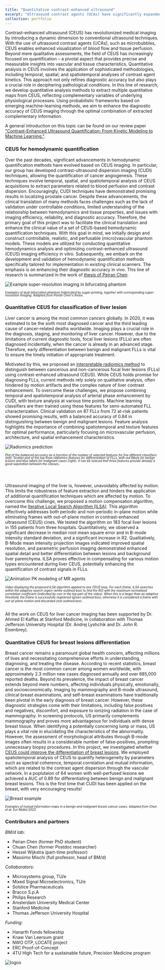 ```yaml
---
title: "Quantitative contrast-enhanced ultrasound"
excerpt: "Ultrasound contrast agents (UCAs) have significantly expanded diagnostic possibilities through the concurrent application of indicator dilution principles and dynamic contrast-enhanced ultrasound (DCE-US) imaging. In this line of research, we develop quantitative analysis methods to extract multiple quantitative maps from DCE-US, reflecting complementary variables of underlying physiological processes. Using probabilistic frameworks based on emerging machine-learning methods, we aim to enhance the diagnostic accuracy of DCE-US imaging through the optimal combination of extracted complementary information. <br/><img src='/images/ceus_quant_cover.png' width = '500px'>"
collection: portfolio
---
```


Contrast-enhanced ultrasound (CEUS) has revolutionized medical imaging by introducing a dynamic dimension to conventional ultrasound techniques. With the use of ultrasound contrast agents (UCAs), such as microbubbles, CEUS enables enhanced visualization of blood flow and tissue perfusion. Beyond mere qualitative assessments, the field of CEUS has increasingly focused on quantification – a pivotal aspect that provides precise and measurable insights into vascular and tissue characteristics. Quantitative analysis in CEUS involves the application of sophisticated methodologies, including temporal, spatial, and spatiotemporal analyses of contrast agent kinetics. This approach not only refines diagnostic accuracy but also plays a crucial role in deciphering pathological conditions. In this line of research, we develop quantitative analysis methods  to extract multiple quantitative maps from CEUS, reflecting complementary variables of underlying physiological processes. Using probabilistic frameworks based on emerging machine-learning methods, we aim to enhance the diagnostic accuracy of CEUS imaging through the optimal combination of extracted complementary information.

A general introduction on this topic can be found on our review paper <a href="https://www.sciencedirect.com/science/article/pii/S030156291931590X?via%3Dihub" target="_blank"> "Contrast-Enhanced Ultrasound Quantification: From Kinetic Modeling to Machine Learning."</a>.


### CEUS for hemodynamic quantification

Over the past decades, significant advancements in hemodynamic quantification methods have evolved based on CEUS imaging. In particular, our group has developed contrast-ultrasound dispersion imaging (CUDI) techniques, allowing the quantification of cancer angiogenesis. These techniques involve temporal, spatial, and spatiotemporal analysis of CEUS acquisitions to extract parameters related to blood perfusion and contrast dispersion. Encouragingly, CUDI techniques have demonstrated promising results in localizing prostate cancer. Despite these advancements, the clinical translation of many methods faces challenges such as the lack of validation under controllable conditions, limited understanding of the relationship between hemodynamics and tissue properties, and issues with imaging efficiency, reliability, and diagnostic accuracy. Therefore, the primary goal of this project was to facilitate the clinical translation and enhance the clinical value of a set of CEUS-based hemodynamic quantification techniques. With this goal in mind, we initially design and construct controllable, realistic, and perfusable (micro)vascular phantom models. These models are utilized for conducting quantitative hemodynamics analysis and optimizing contrast-enhanced ultrasound (CEUS) imaging efficiency in vitro. Subsequently, we embark on the development and validation of hemodynamic quantification methods specifically tailored for implementation in existing clinical scanners. The emphasis is on enhancing their diagnostic accuracy in vivo. This line of research is summarized in the work of <a href="https://research.tue.nl/files/297639802/20230602_Chen_P._hf.pdf" target="_blank"> thesis of Peiran Chen</a>.

![Example super-resolution imaging in bifurcating phantom](/images/peiran_superres.png)
<div align="left" style="line-height:.7em; padding-bottom:-3em; padding-top:-3em">
<span style="font-size:0.7em;"><i>Examples of dual-bifurcation phantom frabricated by sugar-printing, together with corresponding super-resolution imaging. Adapted from Peiran Chen's thesis.</i></span>
</div >
<!-- <figure style="height:400px">
  <img src='/images/peiran_superres.png' alt="Example super-resolution imaging in bifurcating phantom" > <figcaption>Examples of dual-bifurcation phantom frabricated by sugar-printing, together with corresponding super-resolution imaging. <i>Adapted from Peiran Chen's thesis.</i></figcaption>
</figure>
This line of research is summarized in the work of <a href="https://pure.tue.nl/ws/portalfiles/portal/297639802/20230602_Chen_P._hf.pdf" target="_blank"> "thesis of Peiran Chen"</a>. -->

### Quantitative CEUS for classification of liver lesion
Liver cancer is among the most common cancers globally. In 2020, it was estimated to be the sixth most diagnosed cancer and the third leading cause of cancer-related deaths worldwide. Imaging plays a crucial role in the diagnosis, staging, and monitoring of liver cancer. However, due to the limitations of current diagnostic tools, focal liver lesions (FLLs) are often diagnosed incidentally, when the cancer is already in an advanced stage. Therefore, early differentiation between benign and malignant FLLs is vital to ensure the timely initiation of appropriate treatment.
<!-- <figure style="width:400px; float:right">
  <img src='/images/Fig_S2.png' alt="Visualization radiomics prediction" style="width:400px; float:right"> <figcaption> Scatter plot of the top three radiomics features for differentiation of FLLs, with red labels for benign lesions and blue labels for malignant cases. It can be noticed that three features provide already a good separation between the classes.</figcaption>
</figure> -->

Motivated by this, we proposed an <a href="https://ieeexplore.ieee.org/document/9740202" target="_blank">interpretable radiomics method</a> to distinguish between cancerous and non-cancerous focal liver lesions (FLLs) using contrast-enhanced ultrasound (CEUS). While CEUS holds promise for diagnosing FLLs, current methods rely solely on qualitative analysis, often hindered by motion artifacts and the complex nature of liver contrast enhancement. To overcome these challenges, we propose combining temporal and spatiotemporal analysis of arterial phase enhancement by CUDI, with texture analysis at various time points. Machine learning classifiers are then trained using these features for semi-automated FLL characterization. Clinical validation on 87 FLLs from 72 at-risk patients showed promising results, with a balanced accuracy of 0.84 in distinguishing between benign and malignant lesions. Feature analysis highlights the importance of combining spatiotemporal and texture features for optimal performance, particularly focusing on microvascular perfusion, architecture, and spatial enhancement characteristics.

![Radiomics prediction](/images/interpretable_ML.png)
<div align="left" style="line-height: .7em; padding-bottom:3em; padding-top:0em float:right" >
<span style="font-size:0.7em;"><i>Plot of the balanced accuracy as a function of the number of selected features for five different classifiers (left). Scatter plot of the top three radiomics features for differentiation of FLLs, with red labels for benign lesions and blue labels for malignant cases (right). It can be noticed that three features provide already a good separation between the classes.</i>.</span>
</div>

Ultrasound imaging of the liver is, however, unavoidably affected by motion. This limits the robustness of feature extraction and hinders the application of additional quantification techniques which are affected by motion. To overcome this challenge, we proposed a motion compensation algorithm, named the <a href="https://www.sciencedirect.com/science/article/abs/pii/S0301562922004409" target="_blank">Iterative Local Search Algorithm (ILSA)</a>. This algorithm effectively addresses both periodic and non-periodic in-plane motion while eliminating frames with out-of-plane motion in contrast-enhanced ultrasound (CEUS) cines. We tested the algorithm on 183 focal liver lesions in 155 patients from three hospitals. Quantitatively, we observed a significant decrease in median root mean square error and in B-mode intensity standard deviation, and a significant increase in R2. Qualitatively, B-Mode mean intensity projection images indicated improved spatial resolution, and parametric perfusion imaging demonstrated enhanced spatial detail and better differentiation between lesions and background liver parenchyma. ILSA proves effective in compensating for various motion types encountered during liver CEUS, potentially enhancing the quantification of contrast signals in FLLs.

![Animation PK modeling of MR agents](/images/registration_compressed.gif)
<div align="left" style="line-height:.8em; padding-bottom:1em; padding-top:-.3em">
<span style="font-size:0.7em;"><i>Video displaying the proposed ILSA algorithm applied to one CEUS loop. For each frame, ILSA searches within the adaptive search
region (white-outlined box) to find the ROI with the maximum normalized correlation coefficient (indicated by corr in the top part of the video). When this is a larger than an adaptive threshold, the frame is successfully registered (green-outlined box); otherwise it is considered a frame with out-of-plane motion and discarded (red-outlined box) .</i></span>
</div >

All the work on CEUS for liver cancer imaging has been supported by Dr. Ahmed El Kaffas at Stanford Medicine, in collaboration with Thomas Jefferson University Hospital (Dr. Andrej Lyshchik and Dr. John R. Eisenbrey).

### Quantitative CEUS for breast lesions differentiation
Breast cancer remains a paramount global health concern, affecting millions of lives and necessitating comprehensive efforts in understanding, diagnosing, and treating the disease. According to recent statistics, breast cancer is the most common cancer among women worldwide, with approximately 2.3 million new cases diagnosed annually and over 685,000 reported deaths. Beyond its prevalence, the impact of breast cancer extends beyond mere numbers, affecting individuals physically, emotionally, and socioeconomically. Imaging by mammography and B-mode ultrasound, clinical breast examinations, and self-breast examinations have traditionally been pivotal in the early diagnosis of breast cancer. However, these diagnostic strategies come with their limitations, including false positives and negatives, discomfort, and exposure to ionizing radiation in the case of mammography. In screening protocols, US primarily complements mammography and proves more advantageous for individuals with dense breast tissue. When identifying a potentially concerning lump or mass, US plays a vital role in elucidating the characteristics of the abnormality. However, the assessment of morphological attributes through B-mode images often results in a considerable number of false-positives, prompting unnecessary biopsy procedures. In this project, we investigated whether <a href="https://link.springer.com/article/10.1007/s00330-023-10500-x" target="_blank">CEUS could improve the differentiation of breast lesions</a>.
We employed spatiotemporal analysis of CEUS to quantify heterogeneity by parameters such as spectral coherence, temporal correlation and mutual information, which are related to the contrast agent dispersion through the vascular network. In a poplutaion of 64 women with well-perfused lesions we achieved a AUC of 0.89 for differentiating between benign and malignant breast lesions. This is the first time that CUDI has been applied on the breast, with very encouraging results!

<!-- <figure style="width:500px;">
  <img src='/images/mi_breast_mod.png' alt="Breast example" >
  <figcaption>Examples of mutual information maps in a benign and malignant breast cancer cases. <i>Adapted from Chen et al. Eur Radiol 2023.</i></figcaption>
</figure> -->

![Breast example](/images/mi_breast_mod_smaller.png)
<div align="left" style="line-height: .7em; padding-bottom:0em; padding-top:0em float:right" >
<span style="font-size:0.7em;"><i>Examples of mutual information maps in a benign and malignant breast cancer cases. Adapted from Chen et al. Eur Radiol 2023</i>.</span>
</div>

### Contributors and partners
*BM/d lab*:
* Peiran Chen (former PhD student)
* Chuan Chen (former Postdoc researcher)
* Hessel Wijkstra (part-time professor)
* Massimo Mischi (full professor, head of BM/d)

*Collaborators*:
* Microsystems group, TU/e 
* Mixed Signal Microelectronics, TU/e 
* Solstice Pharmaceuticals 
* Bracco S.p.A
* Philips Research
* Amsterdam University Medical Center
* Stanford Medicine
* Thomas Jefferson University Hospital

*Funding*:
* Hanarth Fonds fellowship
* Knaw Van Leersum grant 
* NWO OTP, LOCATE project 
* ERC Proof-of-Concept
* 4TU High Tech for a sustainable future, Precision Medicine program 

![logos](/images/logo_qUS_h.png)
